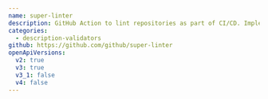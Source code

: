```yaml
---
name: super-linter
description: GitHub Action to lint repositories as part of CI/CD. Implements the latest version of Spectral.
categories:
  - description-validators
github: https://github.com/github/super-linter
openApiVersions:
  v2: true
  v3: true
  v3_1: false
  v4: false
---
```


